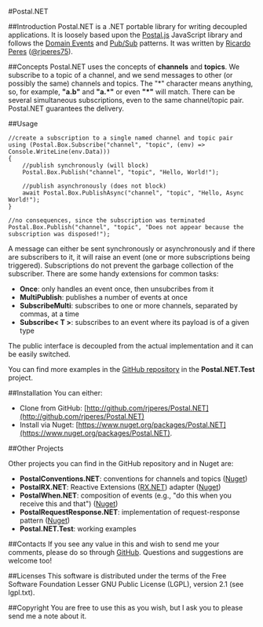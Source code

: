 #Postal.NET

##Introduction
Postal.NET is a .NET portable library for writing decoupled applications. It is loosely based upon the [Postal.js](https://github.com/postaljs) JavaScript library and follows the [Domain Events](http://martinfowler.com/eaaDev/DomainEvent.html) and [Pub/Sub](https://en.wikipedia.org/wiki/Publish%E2%80%93subscribe_pattern) patterns.
It was written by [Ricardo Peres](https://github.com/rjperes) ([@rjperes75](https://twitter.com/rjperes75)).

##Concepts
Postal.NET uses the concepts of **channels** and **topics**. We subscribe to a topic of a channel, and we send messages to other (or possibly the same) channels and topics. The "*" character means anything, so, for example, **"a.b"** and **"a.\*"** or even **"\*"** will match. There can be several simultaneous subscriptions, even to the same channel/topic pair. Postal.NET guarantees the delivery.

##Usage

    //create a subscription to a single named channel and topic pair
    using (Postal.Box.Subscribe("channel", "topic", (env) => Console.WriteLine(env.Data)))
    {
        //publish synchronously (will block)
        Postal.Box.Publish("channel", "topic", "Hello, World!");

        //publish asynchronously (does not block)
        await Postal.Box.PublishAsync("channel", "topic", "Hello, Async World!");
    }

    //no consequences, since the subscription was terminated
    Postal.Box.Publish("channel", "topic", "Does not appear because the subscription was disposed!");

A message can either be sent synchronously or asynchronously and if there are subscribers to it, it will raise an event (one or more subscriptions being triggered). Subscriptions do not prevent the garbage collection of the subscriber.
There are some handy extensions for common tasks:

- **Once**: only handles an event once, then unsubcribes from it
- **MultiPublish**: publishes a number of events at once
- **SubscribeMulti**: subscribes to one or more channels, separated by commas, at a time
- **Subscribe< T >**: subscribes to an event where its payload is of a given type

The public interface is decoupled from the actual implementation and it can be easily switched.

You can find more examples in the [GitHub repository](https://github.com/rjperes/Postal.NET) in the **Postal.NET.Test** project.


##Installation
You can either:

- Clone from GitHub: [http://github.com/rjperes/Postal.NET](http://github.com/rjperes/Postal.NET)
- Install via Nuget: [https://www.nuget.org/packages/Postal.NET](https://www.nuget.org/packages/Postal.NET).

##Other Projects

Other projects you can find in the GitHub repository and in Nuget are:

- **PostalConventions.NET**: conventions for channels and topics ([Nuget](https://www.nuget.org/packages/PostalConventions.NET))
- **PostalRX.NET**: Reactive Extensions ([RX.NET](https://github.com/Reactive-Extensions/Rx.NET)) adapter ([Nuget](https://www.nuget.org/packages/PostalRX.NET))
- **PostalWhen.NET**: composition of events (e.g., "do this when you receive this and that") ([Nuget](https://www.nuget.org/packages/PostalWhen.NET))
- **PostalRequestResponse.NET**: implementation of request-response pattern ([Nuget](https://www.nuget.org/packages/PostalRequestResponse.NET))
- **Postal.NET.Test**: working examples

##Contacts
If you see any value in this and wish to send me your comments, please do so through [GitHub](https://github.com/rjperes/Postal.NET). Questions and suggestions are welcome too!

##Licenses
This software is distributed under the terms of the Free Software Foundation Lesser GNU Public License (LGPL), version 2.1 (see lgpl.txt).

##Copyright
You are free to use this as you wish, but I ask you to please send me a note about it.
